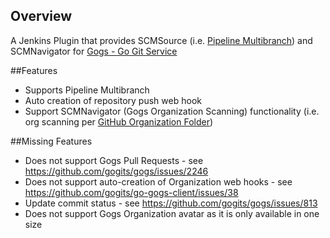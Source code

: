 ## Overview

A Jenkins Plugin that provides SCMSource (i.e. [Pipeline Multibranch](https://wiki.jenkins-ci.org/display/JENKINS/Pipeline+Multibranch+Plugin)) and SCMNavigator for [Gogs - Go Git Service](https://github.com/gogits/gogs)

##Features

- Supports Pipeline Multibranch
- Auto creation of repository push web hook
- Support SCMNavigator (Gogs Organization Scanning) functionality (i.e. org scanning per [GitHub Organization Folder](https://wiki.jenkins-ci.org/display/JENKINS/GitHub+Organization+Folder+Plugin))

##Missing Features

- Does not support Gogs Pull Requests - see https://github.com/gogits/gogs/issues/2246
- Does not support auto-creation of Organization web hooks - see https://github.com/gogits/go-gogs-client/issues/38
- Update commit status - see https://github.com/gogits/gogs/issues/813
- Does not support Gogs Organization avatar as it is only available in one size

